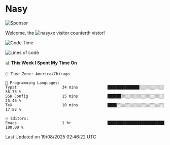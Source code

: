 # Nasy

<!--
<p align="center">
<img height="200" src="https://github-readme-stats.vercel.app/api?username=nasyxx&count_private=true&show_icons=true&theme=dracula&include_all_commits=true"/>
<img height="200" src="https://github-readme-stats.vercel.app/api/top-langs/?username=nasyxx&theme=dracula&hide=html,jupyter+notebook&count_private=true&show_icons=true"/>
</p>

  
----------------
-->

![Sponsor](https://img.shields.io/static/v1.svg?label=Sponsor&message=%E2%9D%A4&logo=GitHub&style=flat&color=pink)
 
Welcome, the ![nasyxx visitor counter](https://count.getloli.com/get/@nasyxx?theme=rule34)th vistor!
 
<!--START_SECTION:waka-->
![Code Time](http://img.shields.io/badge/Code%20Time-4%2C750%20hrs%2043%20mins-blue)

![Lines of code](https://img.shields.io/badge/From%20Hello%20World%20I%27ve%20Written-6.3%20million%20lines%20of%20code-blue)

📊 **This Week I Spent My Time On** 

```text
🕑︎ Time Zone: America/Chicago

💬 Programming Languages: 
Typst                    34 mins             ██████████████░░░░░░░░░░░   56.73 % 
SSH Config               15 mins             ██████░░░░░░░░░░░░░░░░░░░   25.46 % 
TeX                      10 mins             ████░░░░░░░░░░░░░░░░░░░░░   17.82 % 

🔥 Editors: 
Emacs                    1 hr                █████████████████████████   100.00 % 
```


 Last Updated on 19/08/2025 02:46:22 UTC
<!--END_SECTION:waka-->

<!-- ![visitors](https://visitor-badge.laobi.icu/badge?page_id=nasyxx.nasyxx) -->

